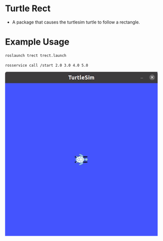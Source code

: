 # Turtle Rect
* A package that causes the turtlesim turtle to follow a rectangle.
# Example Usage
```
roslaunch trect trect.launch

rosservice call /start 2.0 3.0 4.0 5.0 
```
![Demonstration](<trect.gif>)
